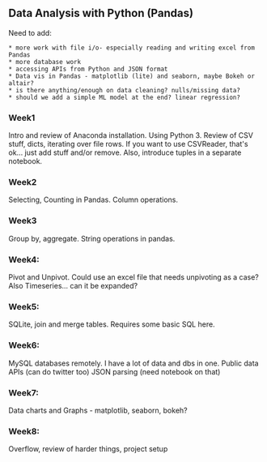 
## Data Analysis with Python (Pandas)



Need to add:

	* more work with file i/o- especially reading and writing excel from Pandas
	* more database work
	* accessing APIs from Python and JSON format
	* Data vis in Pandas - matplotlib (lite) and seaborn, maybe Bokeh or altair?
	* is there anything/enough on data cleaning? nulls/missing data?
	* should we add a simple ML model at the end? linear regression?




### Week1

Intro and review of Anaconda installation. Using Python 3.
Review of CSV stuff, dicts, iterating over file rows. If you want to use CSVReader, that's ok... just add stuff and/or remove.
Also, introduce tuples in a separate notebook.


### Week2

Selecting, Counting in Pandas. Column operations.


### Week3

Group by, aggregate. String operations in pandas.


### Week4:

Pivot and Unpivot.
Could use an excel file that needs unpivoting as a case?
Also Timeseries... can it be expanded?


### Week5:

SQLite, join and merge tables.  Requires some basic SQL here.


### Week6:  

MySQL databases remotely.  I have a lot of data and dbs in one.
Public data APIs (can do twitter too)
JSON parsing (need notebook on that)


### Week7: 

Data charts and Graphs - matplotlib, seaborn, bokeh?


### Week8: 

Overflow, review of harder things, project setup


